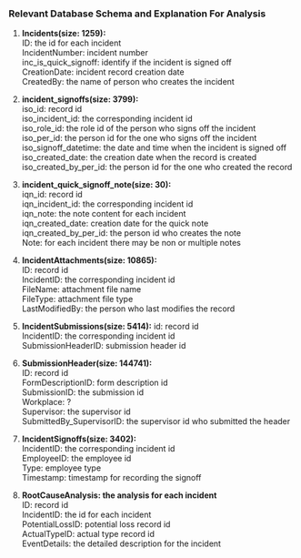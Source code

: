 ### Relevant Database Schema and Explanation For Analysis
1. **Incidents(size: 1259):**  
   ID: the id for each incident  
   IncidentNumber: incident number  
   inc_is_quick_signoff: identify if the incident is signed off  
   CreationDate: incident record creation date  
   CreatedBy: the name of person who creates the incident

2. **incident_signoffs(size: 3799):**  
   iso_id: record id  
   iso_incident_id: the corresponding incident id  
   iso_role_id: the role id of the person who signs off the incident  
   iso_per_id: the person id for the one who signs off the incident  
   iso_signoff_datetime: the date and time when the incident is signed off  
   iso_created_date: the creation date when the record is created  
   iso_created_by_per_id: the person id for the one who created the record

3. **incident_quick_signoff_note(size: 30):**   
   iqn_id: record id  
   iqn_incident_id: the corresponding incident id  
   iqn_note: the note content for each incident  
   iqn_created_date: creation date for the quick note  
   iqn_created_by_per_id: the person id who creates the note  
   Note: for each incident there may be non or multiple notes

4. **IncidentAttachments(size: 10865):**  
   ID: record id  
   IncidentID: the corresponding incident id  
   FileName: attachment file name  
   FileType: attachment file type  
   LastModifiedBy: the person who last modifies the record

5. **IncidentSubmissions(size: 5414):**
   id: record id  
   IncidentID: the corresponding incident id  
   SubmissionHeaderID: submission header id

6. **SubmissionHeader(size: 144741):**  
   ID: record id  
   FormDescriptionID: form description id  
   SubmissionID: the submission id  
   Workplace: ?  
   Supervisor: the supervisor id  
   SubmittedBy_SupervisorID: the supervisor id who submitted the header

7. **IncidentSignoffs(size: 3402):**  
   IncidentID: the corresponding incident id  
   EmployeeID: the employee id  
   Type: employee type  
   Timestamp: timestamp for recording the signoff

8. **RootCauseAnalysis: the analysis for each incident**  
   ID: record id  
   IncidentID: the id for each incident  
   PotentialLossID: potential loss record id  
   ActualTypeID: actual type record id  
   EventDetails: the detailed description for the incident  
